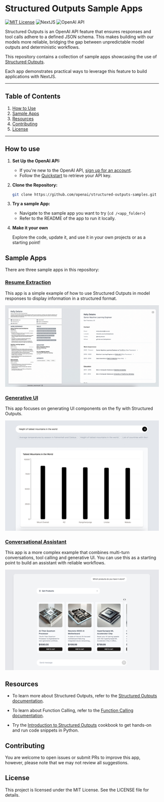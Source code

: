 # Structured Outputs Sample Apps

[![MIT License](https://img.shields.io/badge/License-MIT-green.svg)](LICENSE)
![NextJS](https://img.shields.io/badge/Built_with-NextJS-blue)
![OpenAI API](https://img.shields.io/badge/Powered_by-OpenAI_API-orange)

Structured Outputs is an OpenAI API feature that ensures responses and tool calls adhere to a defined JSON schema.
This makes building with our models more reliable, bridging the gap between unpredictable model outputs and deterministic workflows.

This repository contains a collection of sample apps showcasing the use of [Structured Outputs](https://platform.openai.com/docs/guides/structured-outputs).

Each app demonstrates practical ways to leverage this feature to build applications with NextJS.

---

## Table of Contents

1. [How to Use](#how-to-use)
2. [Sample Apps](#sample-apps)
3. [Resources](#resources)
4. [Contributing](#contributing)
5. [License](#license)

---

## How to use

1. **Set Up the OpenAI API:**

   - If you're new to the OpenAI API, [sign up for an account](https://platform.openai.com/signup).
   - Follow the [Quickstart](https://platform.openai.com/docs/quickstart) to retrieve your API key.

2. **Clone the Repository:**

   ```bash
   git clone https://github.com/openai/structured-outputs-samples.git
   ```

3. **Try a sample App:**

   - Navigate to the sample app you want to try (`cd /<app_folder>`)
   - Refer to the README of the app to run it locally.

4. **Make it your own**

   Explore the code, update it, and use it in your own projects or as a starting point!

## Sample Apps

There are three sample apps in this repository:

### [Resume Extraction](resume-extraction/README.md)

This app is a simple example of how to use Structured Outputs in model responses to display information in a structured format.

![Resume Extraction Demo](./resume-extraction/public/screenshot.jpg)

### [Generative UI](generative-ui/README.md)

This app focuses on generating UI components on the fly with Structured Outputs.

![Generative UI Demo](./generative-ui/public/screenshot.jpg)

### [Conversational Assistant](conversational-assistant/README.md)

This app is a more complex example that combines multi-turn conversations, tool calling and generative UI.
You can use this as a starting point to build an assistant with reliable workflows.

![Conversational Assistant Demo](./conversational-assistant/public/screenshot.jpg)

## Resources

- To learn more about Structured Outputs, refer to the [Structured Outputs documentation](https://platform.openai.com/docs/guides/structured-outputs).

- To learn about Function Calling, refer to the [Function Calling documentation](https://platform.openai.com/docs/guides/function-calling).

- Try the [Introduction to Structured Outputs](https://cookbook.openai.com/examples/structured_outputs_intro) cookbook to get hands-on and run code snippets in Python.

## Contributing

You are welcome to open issues or submit PRs to improve this app, however, please note that we may not review all suggestions.

## License

This project is licensed under the MIT License. See the LICENSE file for details.

